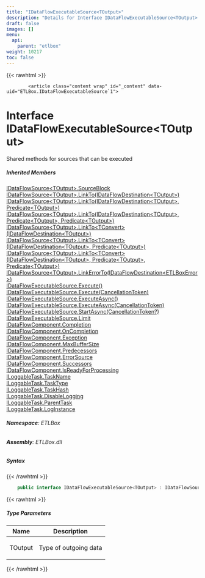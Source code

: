 ```yaml
---
title: "IDataFlowExecutableSource<TOutput>"
description: "Details for Interface IDataFlowExecutableSource<TOutput> (ETLBox)"
draft: false
images: []
menu:
  api:
    parent: "etlbox"
weight: 10217
toc: false
---
```


{{< rawhtml >}}

            <article class="content wrap" id="_content" data-uid="ETLBox.IDataFlowExecutableSource`1">
  <h1 id="ETLBox_IDataFlowExecutableSource_1" data-uid="ETLBox.IDataFlowExecutableSource`1" class="text-break">Interface IDataFlowExecutableSource&lt;TOutput&gt;
</h1>
  <div class="markdown level0 summary"><p>Shared methods for sources that can be executed</p>
</div>
  <div class="markdown level0 conceptual"></div>
  <div class="inheritedMembers">
    <h5>Inherited Members</h5>
    <div>
      <a class="xref" href="/api/etlbox/idataflowsource-1#ETLBox_IDataFlowSource_1_SourceBlock">IDataFlowSource&lt;TOutput&gt;.SourceBlock</a>
    </div>
    <div>
      <a class="xref" href="/api/etlbox/idataflowsource-1#ETLBox_IDataFlowSource_1_LinkTo_ETLBox_IDataFlowDestination__0__">IDataFlowSource&lt;TOutput&gt;.LinkTo(IDataFlowDestination&lt;TOutput&gt;)</a>
    </div>
    <div>
      <a class="xref" href="/api/etlbox/idataflowsource-1#ETLBox_IDataFlowSource_1_LinkTo_ETLBox_IDataFlowDestination__0__System_Predicate__0__">IDataFlowSource&lt;TOutput&gt;.LinkTo(IDataFlowDestination&lt;TOutput&gt;, Predicate&lt;TOutput&gt;)</a>
    </div>
    <div>
      <a class="xref" href="/api/etlbox/idataflowsource-1#ETLBox_IDataFlowSource_1_LinkTo_ETLBox_IDataFlowDestination__0__System_Predicate__0__System_Predicate__0__">IDataFlowSource&lt;TOutput&gt;.LinkTo(IDataFlowDestination&lt;TOutput&gt;, Predicate&lt;TOutput&gt;, Predicate&lt;TOutput&gt;)</a>
    </div>
    <div>
      <a class="xref" href="/api/etlbox/idataflowsource-1#ETLBox_IDataFlowSource_1_LinkTo__1_ETLBox_IDataFlowDestination__0__">IDataFlowSource&lt;TOutput&gt;.LinkTo&lt;TConvert&gt;(IDataFlowDestination&lt;TOutput&gt;)</a>
    </div>
    <div>
      <a class="xref" href="/api/etlbox/idataflowsource-1#ETLBox_IDataFlowSource_1_LinkTo__1_ETLBox_IDataFlowDestination__0__System_Predicate__0__">IDataFlowSource&lt;TOutput&gt;.LinkTo&lt;TConvert&gt;(IDataFlowDestination&lt;TOutput&gt;, Predicate&lt;TOutput&gt;)</a>
    </div>
    <div>
      <a class="xref" href="/api/etlbox/idataflowsource-1#ETLBox_IDataFlowSource_1_LinkTo__1_ETLBox_IDataFlowDestination__0__System_Predicate__0__System_Predicate__0__">IDataFlowSource&lt;TOutput&gt;.LinkTo&lt;TConvert&gt;(IDataFlowDestination&lt;TOutput&gt;, Predicate&lt;TOutput&gt;, Predicate&lt;TOutput&gt;)</a>
    </div>
    <div>
      <a class="xref" href="/api/etlbox/idataflowsource-1#ETLBox_IDataFlowSource_1_LinkErrorTo_ETLBox_IDataFlowDestination_ETLBox_ETLBoxError__">IDataFlowSource&lt;TOutput&gt;.LinkErrorTo(IDataFlowDestination&lt;ETLBoxError&gt;)</a>
    </div>
    <div>
      <a class="xref" href="/api/etlbox/idataflowexecutablesource#ETLBox_IDataFlowExecutableSource_Execute">IDataFlowExecutableSource.Execute()</a>
    </div>
    <div>
      <a class="xref" href="/api/etlbox/idataflowexecutablesource#ETLBox_IDataFlowExecutableSource_Execute_System_Threading_CancellationToken_">IDataFlowExecutableSource.Execute(CancellationToken)</a>
    </div>
    <div>
      <a class="xref" href="/api/etlbox/idataflowexecutablesource#ETLBox_IDataFlowExecutableSource_ExecuteAsync">IDataFlowExecutableSource.ExecuteAsync()</a>
    </div>
    <div>
      <a class="xref" href="/api/etlbox/idataflowexecutablesource#ETLBox_IDataFlowExecutableSource_ExecuteAsync_System_Threading_CancellationToken_">IDataFlowExecutableSource.ExecuteAsync(CancellationToken)</a>
    </div>
    <div>
      <a class="xref" href="/api/etlbox/idataflowexecutablesource#ETLBox_IDataFlowExecutableSource_StartAsync_System_Nullable_System_Threading_CancellationToken__">IDataFlowExecutableSource.StartAsync(CancellationToken?)</a>
    </div>
    <div>
      <a class="xref" href="/api/etlbox/idataflowexecutablesource#ETLBox_IDataFlowExecutableSource_Limit">IDataFlowExecutableSource.Limit</a>
    </div>
    <div>
      <a class="xref" href="/api/etlbox/idataflowcomponent#ETLBox_IDataFlowComponent_Completion">IDataFlowComponent.Completion</a>
    </div>
    <div>
      <a class="xref" href="/api/etlbox/idataflowcomponent#ETLBox_IDataFlowComponent_OnCompletion">IDataFlowComponent.OnCompletion</a>
    </div>
    <div>
      <a class="xref" href="/api/etlbox/idataflowcomponent#ETLBox_IDataFlowComponent_Exception">IDataFlowComponent.Exception</a>
    </div>
    <div>
      <a class="xref" href="/api/etlbox/idataflowcomponent#ETLBox_IDataFlowComponent_MaxBufferSize">IDataFlowComponent.MaxBufferSize</a>
    </div>
    <div>
      <a class="xref" href="/api/etlbox/idataflowcomponent#ETLBox_IDataFlowComponent_Predecessors">IDataFlowComponent.Predecessors</a>
    </div>
    <div>
      <a class="xref" href="/api/etlbox/idataflowcomponent#ETLBox_IDataFlowComponent_ErrorSource">IDataFlowComponent.ErrorSource</a>
    </div>
    <div>
      <a class="xref" href="/api/etlbox/idataflowcomponent#ETLBox_IDataFlowComponent_Successors">IDataFlowComponent.Successors</a>
    </div>
    <div>
      <a class="xref" href="/api/etlbox/idataflowcomponent#ETLBox_IDataFlowComponent_IsReadyForProcessing">IDataFlowComponent.IsReadyForProcessing</a>
    </div>
    <div>
      <a class="xref" href="/api/etlbox/iloggabletask#ETLBox_ILoggableTask_TaskName">ILoggableTask.TaskName</a>
    </div>
    <div>
      <a class="xref" href="/api/etlbox/iloggabletask#ETLBox_ILoggableTask_TaskType">ILoggableTask.TaskType</a>
    </div>
    <div>
      <a class="xref" href="/api/etlbox/iloggabletask#ETLBox_ILoggableTask_TaskHash">ILoggableTask.TaskHash</a>
    </div>
    <div>
      <a class="xref" href="/api/etlbox/iloggabletask#ETLBox_ILoggableTask_DisableLogging">ILoggableTask.DisableLogging</a>
    </div>
    <div>
      <a class="xref" href="/api/etlbox/iloggabletask#ETLBox_ILoggableTask_ParentTask">ILoggableTask.ParentTask</a>
    </div>
    <div>
      <a class="xref" href="/api/etlbox/iloggabletask#ETLBox_ILoggableTask_LogInstance">ILoggableTask.LogInstance</a>
    </div>
  </div>
<h6><strong>Namespace</strong>: ETLBox</h6>
  <h6><strong>Assembly</strong>: ETLBox.dll</h6>
  <h5 id="ETLBox_IDataFlowExecutableSource_1_syntax">Syntax</h5>
{{< /rawhtml >}}

```C#
    public interface IDataFlowExecutableSource<TOutput> : IDataFlowSource<TOutput>, IDataFlowExecutableSource, IDataFlowSource, IDataFlowComponent, ILoggableTask
```

{{< rawhtml >}}
  <h5 class="typeParameters">Type Parameters</h5>
  <table class="table table-bordered table-condensed">
    <thead>
      <tr>
        <th>Name</th>
        <th>Description</th>
      </tr>
    </thead>
    <tbody>
      <tr>
        <td><span class="parametername">TOutput</span></td>
        <td><p>Type of outgoing data</p>
</td>
      </tr>
    </tbody>
  </table>

{{< /rawhtml >}}
